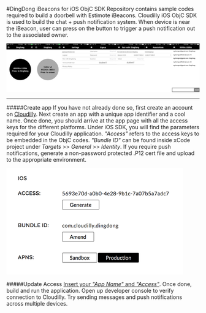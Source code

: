 #DingDong iBeacons for iOS ObjC SDK
Repository contains sample codes required to build a doorbell with Estimote iBeacons. Cloudilly iOS ObjC SDK is used to build the chat + push notification system. When device is near the iBeacon, user can press on the button to trigger a push notification out to the associated owner.

![DingDong](https://github.com/Cloudilly/Images/blob/master/ios_dingdong.png) 

---

#####Create app
If you have not already done so, first create an account on [Cloudilly](https://cloudilly.com). Next create an app with a unique app identifier and a cool name. Once done, you should arrive at the app page with all the access keys for the different platforms. Under iOS SDK, you will find the parameters required for your Cloudilly application. _"Access"_ refers to the access keys to be embedded in the ObjC codes. _"Bundle ID"_ can be found inside xCode project under _Targets_ >> _General_ >> _Identity_. If you require push notifications, generate a non-password protected .P12 cert file and upload to the appropriate environment.

![iOS Console](https://github.com/Cloudilly/Images/blob/master/ios_dingdong_console.png)

#####Update Access
[Insert your _"App Name"_ and _"Access"_](../../blob/master/ObjC/dingdong/AppDelegate.m#L38-L39). Once done, build and run the application. Open up developer console to verify connection to Cloudilly. Try sending messages and push notifications across multiple devices.
